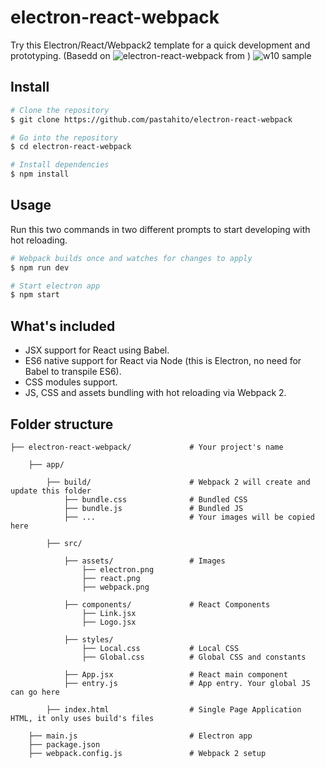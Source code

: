 # electron-react-webpack
Try this Electron/React/Webpack2 template for a quick development and prototyping.
(Basedd on ![electron-react-webpack](https://github.com/pastahito/electron-react-webpack) from )
![w10 sample](https://cloud.githubusercontent.com/assets/11739632/21486843/dc5e56b8-cbbb-11e6-8891-c5a72e46d8a7.png)

## Install
``` bash
# Clone the repository
$ git clone https://github.com/pastahito/electron-react-webpack

# Go into the repository
$ cd electron-react-webpack

# Install dependencies
$ npm install
```

## Usage
Run this two commands in two different prompts to start developing with hot reloading.
``` bash
# Webpack builds once and watches for changes to apply
$ npm run dev

# Start electron app
$ npm start
```

## What's included
- JSX support for React using Babel.
- ES6 native support for React via Node (this is Electron, no need for Babel to transpile ES6).
- CSS modules support.
- JS, CSS and assets bundling with hot reloading via Webpack 2.

## Folder structure
```
├── electron-react-webpack/             # Your project's name

    ├── app/

        ├── build/                      # Webpack 2 will create and update this folder
            ├── bundle.css              # Bundled CSS
            ├── bundle.js               # Bundled JS
            ├── ...                     # Your images will be copied here

        ├── src/

            ├── assets/                 # Images
                ├── electron.png
                ├── react.png
                ├── webpack.png

            ├── components/             # React Components
                ├── Link.jsx
                ├── Logo.jsx

            ├── styles/                 
                ├── Local.css           # Local CSS
                ├── Global.css          # Global CSS and constants

            ├── App.jsx                 # React main component
            ├── entry.js                # App entry. Your global JS can go here

        ├── index.html                  # Single Page Application HTML, it only uses build's files

    ├── main.js                         # Electron app
    ├── package.json
    ├── webpack.config.js               # Webpack 2 setup
```

